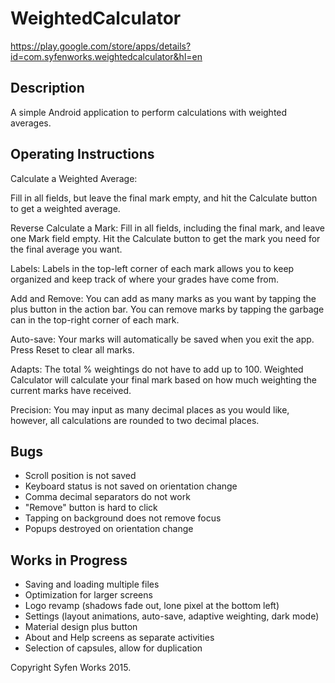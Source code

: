 # WeightedCalculator
https://play.google.com/store/apps/details?id=com.syfenworks.weightedcalculator&hl=en

Description
-----------
A simple Android application to perform calculations with weighted averages.

Operating Instructions
----------------------
Calculate a Weighted Average:

Fill in all fields, but leave the final mark empty,
and hit the Calculate button to get a weighted average.

Reverse Calculate a Mark:
Fill in all fields, including the final mark, and leave one Mark field empty.
Hit the Calculate button to get the mark you need for the final average you want.

Labels:
Labels in the top-left corner of each mark allows you to keep organized
and keep track of where your grades have come from.

Add and Remove:
You can add as many marks as you want by tapping the plus button in the action bar.
You can remove marks by tapping the garbage can in the top-right corner of each mark.

Auto-save:
Your marks will automatically be saved when you exit the app.
Press Reset to clear all marks.

Adapts:
The total % weightings do not have to add up to 100.
Weighted Calculator will calculate your final mark based on how much weighting
the current marks have received.

Precision:
You may input as many decimal places as you would like,
however, all calculations are rounded to two decimal places.

Bugs
----
- Scroll position is not saved
- Keyboard status is not saved on orientation change
- Comma decimal separators do not work
- "Remove" button is hard to click
- Tapping on background does not remove focus
- Popups destroyed on orientation change

Works in Progress
-----------------
- Saving and loading multiple files
- Optimization for larger screens
- Logo revamp (shadows fade out, lone pixel at the bottom left)
- Settings (layout animations, auto-save, adaptive weighting, dark mode)
- Material design plus button
- About and Help screens as separate activities
- Selection of capsules, allow for duplication

Copyright Syfen Works 2015.

